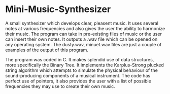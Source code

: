# Mini-Music-Synthesizer

A small synthesizer which develops clear, pleasent music. It uses several notes at various frequencies and also gives the user the ability to harmonize their music. The program can take in pre-existing files of music or the user can insert their own notes. It outputs a .wav file which can be opened on any operating system. The dusty.wav, minuet.wav files are just a couple of examples of the output of this program.

The program was coded in C. It makes splendid use of data structures, more specifically the Binary Tree. It implements the Karplus-Strong plucked string algorithm which attempts to simulate the physical behaviour of the sound-producing components of a musical instrument. The code has perfect use of pointers, it also provides the user with a list of possible frequencies they may use to create their own music.
